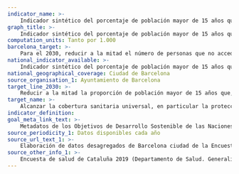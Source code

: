 ```yaml
---
indicator_name: >-
    Indicador sintético del porcentaje de población mayor de 15 años que, a pesar de necesitarlo, no ha accedido a los siguientes tratamientos sanitarios por motivos económicos: atención dental, salud mental o medicación con prescripción médica
graph_title: >-
    Indicador sintético del porcentaje de población mayor de 15 años que, a pesar de necesitarlo, no ha accedido a los siguientes tratamientos sanitarios por motivos económicos: atención dental, salud mental o medicación con prescripción médica
computation_units: Tanto por 1.000
barcelona_target: >-
    Para el 2030, reducir a la mitad el número de personas que no acceden a atención o tratamientos sanitarios por motivos económicos 
national_indicator_available: >-
    Indicador sintético del porcentaje de población mayor de 15 años que, a pesar de necesitarlo, no ha accedido a los siguientes tratamientos sanitarios por motivos económicos: atención dental, salud mental o medicación con prescripción médica
national_geographical_coverage: Ciudad de Barcelona
source_organisation_1: Ayuntamiento de Barcelona
target_line_2030: >-
    Reducir a la mitad la proporción de población mayor de 15 años que, a pesar de necesitarlo, no ha accedido a los siguientes tratamientos sanitarios por motivos económicos; atención dental, salud mental o medicación con prescripción médica: 6,8% mujeres, 4,9% hombres
target_name: >-
    Alcanzar la cobertura sanitaria universal, en particular la protección contra los riesgos financieros, el acceso a servicios de salud esenciales de calidad y el acceso a medicamentos y vacunas seguros, eficaces, asequibles y de calidad para todas las personas
indicator_definition:
goal_meta_link_text: >-
    Metadatos de los Objetivos de Desarrollo Sostenible de las Naciones Unidas (pdf 894kB)
source_periodicity_1: Datos disponibles cada año
source_url_text_1: >-
    Elaboración de datos desagregados de Barcelona ciudad de la Encuesta de salud de Cataluña 2019   
source_other_info_1: >-
    Encuesta de salud de Cataluña 2019 (Departamento de Salud. Generalitat de Catalunya) 
---
```

